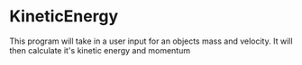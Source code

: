 # KineticEnergy

This program will take in a user input for an objects mass and velocity. It will then calculate it's kinetic energy and momentum
